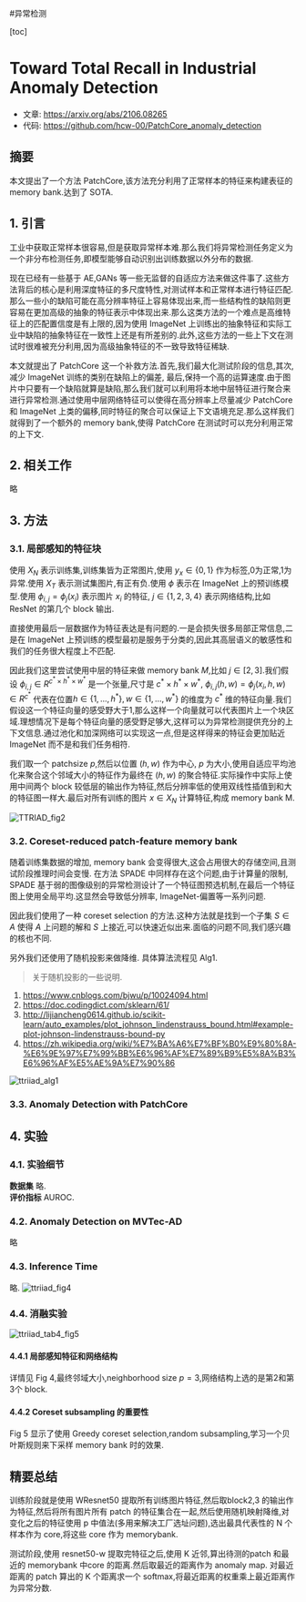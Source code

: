 #异常检测 

[toc]

# Toward Total Recall in Industrial Anomaly Detection
- 文章: https://arxiv.org/abs/2106.08265
- 代码: https://github.com/hcw-00/PatchCore_anomaly_detection

##  摘要
本文提出了一个方法 PatchCore,该方法充分利用了正常样本的特征来构建表征的 memory bank.达到了 SOTA.

## 1. 引言
工业中获取正常样本很容易,但是获取异常样本难.那么我们将异常检测任务定义为一个非分布检测任务,即模型能够自动识别出训练数据以外分布的数据.  

现在已经有一些基于 AE,GANs 等一些无监督的自适应方法来做这件事了.这些方法背后的核心是利用深度特征的多尺度特性,对测试样本和正常样本进行特征匹配.那么一些小的缺陷可能在高分辨率特征上容易体现出来,而一些结构性的缺陷则更容易在更加高级的抽象的特征表示中体现出来.那么这类方法的一个难点是高维特征上的匹配置信度是有上限的,因为使用 ImageNet 上训练出的抽象特征和实际工业中缺陷的抽象特征在一致性上还是有所差别的.此外,这些方法的一些上下文在测试时很难被充分利用,因为高级抽象特征的不一致导致特征稀缺.  

本文就提出了 PatchCore 这一个补救方法.首先,我们最大化测试阶段的信息,其次,减少 ImageNet 训练的类别在缺陷上的偏差, 最后,保持一个高的运算速度.由于图片中只要有一个缺陷就算是缺陷,那么我们就可以利用将本地中层特征进行聚合来进行异常检测.通过使用中层网络特征可以使得在高分辨率上尽量减少 PatchCore 和 ImageNet 上类的偏移,同时特征的聚合可以保证上下文语境充足.那么这样我们就得到了一个额外的 memory bank,使得 PatchCore 在测试时可以充分利用正常的上下文.

## 2. 相关工作
略

## 3. 方法
### 3.1. 局部感知的特征块
使用 $X_N$ 表示训练集,训练集皆为正常图片,使用 $y_x \in \{0,1\}$ 作为标签,0为正常,1为异常.使用 $X_T$ 表示测试集图片,有正有负.使用 $\phi$ 表示在 ImageNet 上的预训练模型.使用 $\phi_{i,j}=\phi_j(x_i)$ 表示图片 $x_i$ 的特征, $j \in \{1,2,3,4\}$ 表示网络结构,比如 ResNet 的第几个 block 输出.

直接使用最后一层数据作为特征表达是有问题的.一是会损失很多局部正常信息,二是在 ImageNet 上预训练的模型最初是服务于分类的,因此其高层语义的敏感性和我们的任务很大程度上不匹配.

因此我们这里尝试使用中层的特征来做 memory bank $M$,比如 $j \in [2,3]$.我们假设 $\phi_{i,j} \in R^{c^* \times h^* \times w^*}$ 是一个张量,尺寸是 $c^* \times h^* \times w^*$, $\phi_{i,j}(h,w)=\phi_j(x_i,h,w) \in R^{c^*}$ 代表在位置$h \in \{1,...,h^*\},w \in \{1,...,w^*\}$ 的维度为 $c^*$ 维的特征向量.我们假设这一个特征向量的感受野大于1,那么这样一个向量就可以代表图片上一个块区域.理想情况下是每个特征向量的感受野足够大,这样可以为异常检测提供充分的上下文信息.通过池化和加深网络可以实现这一点,但是这样得来的特征会更加贴近 ImageNet 而不是和我们任务相符.  

我们取一个 patchsize $p$,然后以位置 $(h,w)$ 作为中心, $p$ 为大小,使用自适应平均池化来聚合这个邻域大小的特征作为最终在 $(h,w)$ 的聚合特征.实际操作中实际上使用中间两个 block 较低层的输出作为特征,然后分辨率低的使用双线性插值到和大的特征图一样大.最后对所有训练的图片 $x \in X_N$ 计算特征,构成 memory bank M.

![TTRIAD_fig2](../../Attachments/TTRIAD_fig2.png)

### 3.2. Coreset-reduced patch-feature memory bank
随着训练集数据的增加, memory bank 会变得很大,这会占用很大的存储空间,且测试阶段推理时间会变慢. 在方法 SPADE 中同样存在这个问题,由于计算量的限制, SPADE 基于弱的图像级别的异常检测设计了一个特征图预选机制,在最后一个特征图上使用全局平均.这显然会导致低分辨率, ImageNet-偏置等一系列问题.  

因此我们使用了一种 coreset selection 的方法.这种方法就是找到一个子集 $S \in A$ 使得 $A$ 上问题的解和 $S$ 上接近,可以快速近似出来.面临的问题不同,我们感兴趣的核也不同.

另外我们还使用了随机投影来做降维. 具体算法流程见 Alg1.
> 关于随机投影的一些说明.
1. https://www.cnblogs.com/bjwu/p/10024094.html
2. https://doc.codingdict.com/sklearn/61/
3. http://lijiancheng0614.github.io/scikit-learn/auto_examples/plot_johnson_lindenstrauss_bound.html#example-plot-johnson-lindenstrauss-bound-py
4. https://zh.wikipedia.org/wiki/%E7%BA%A6%E7%BF%B0%E9%80%8A-%E6%9E%97%E7%99%BB%E6%96%AF%E7%89%B9%E5%8A%B3%E6%96%AF%E5%AE%9A%E7%90%86

![ttriiad_alg1](../../Attachments/ttriiad_alg1.png)

### 3.3. Anomaly Detection with PatchCore

## 4. 实验
### 4.1. 实验细节
**数据集**  略.  
**评价指标** AUROC.

### 4.2. Anomaly Detection on MVTec-AD
略

### 4.3. Inference Time
略.
![ttriiad_fig4](../../Attachments/ttriiad_fig4.png)

### 4.4. 消融实验
![ttriiad_tab4_fig5](../../Attachments/ttriiad_tab4_fig5.png)

#### 4.4.1 局部感知特征和网络结构
详情见 Fig 4,最终邻域大小,neighborhood size $p=3$,网络结构上选的是第2和第3个 block.

#### 4.4.2 Coreset subsampling 的重要性
Fig 5 显示了使用 Greedy coreset selection,random subsampling,学习一个贝叶斯规则来下采样 memory bank 时的效果.


## 精要总结
训练阶段就是使用 WResnet50 提取所有训练图片特征,然后取block2,3 的输出作为特征,然后将所有图片所有 patch 的特征集合在一起,然后使用随机映射降维,对变化之后的特征使用 p 中值法(多用来解决工厂选址问题),选出最具代表性的 N 个样本作为 core,将这些 core 作为 memorybank.

测试阶段,使用 resnet50-w 提取完特征之后,使用 K 近邻,算出待测的patch 和最近的 memorybank 中core 的距离.然后取最近的距离作为 anomaly map. 对最近距离的 patch 算出的 K 个距离求一个 softmax,将最近距离的权重乘上最近距离作为异常分数.